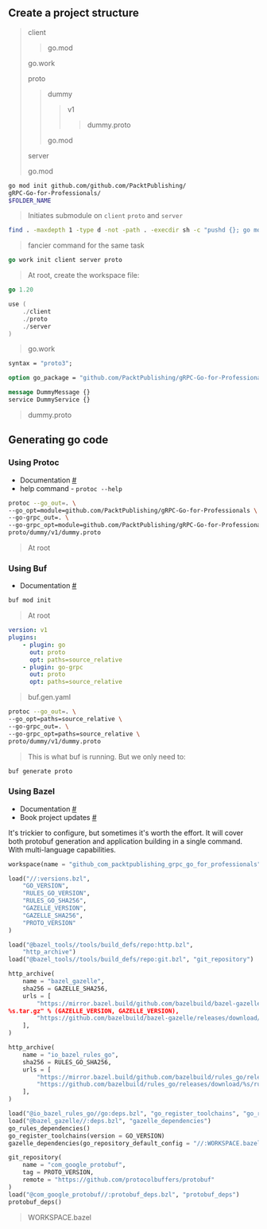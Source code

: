 ## Create a project structure

> client
>
> > go.mod
>
> go.work
>
> proto
>
> > dummy
> >
> > > v1
> > >
> > > > dummy.proto
> >
> > go.mod
>
> server
>
> go.mod



```bash
go mod init github.com/github.com/PacktPublishing/
gRPC-Go-for-Professionals/
$FOLDER_NAME
```

> Initiates submodule on `client` `proto` and `server`

```bash
find . -maxdepth 1 -type d -not -path . -execdir sh -c "pushd {}; go mod init 'github.com/PacktPublishing/gRPC-Go-for-Professionals/{}'; popd" ";"
```

> fancier command for the same task

```go
go work init client server proto
```

> At root, create the workspace file:

```go
go 1.20

use (
	./client
    ./proto
    ./server
)
```

> go.work



```protobuf
syntax = "proto3";

option go_package = "github.com/PacktPublishing/gRPC-Go-for-Professionals/proto/dummy/v1;"

message DummyMessage {}
service DummyService {}
```

> dummy.proto



## Generating go code

### Using Protoc

- Documentation [#](https://docs.buf.build/installation.)
- help command - `protoc --help`

```bash
protoc --go_out=. \
--go_opt=module=github.com/PacktPublishing/gRPC-Go-for-Professionals \
--go-grpc_out=. \
--go-grpc_opt=module=github.com/PacktPublishing/gRPC-Go-for-Professionals \
proto/dummy/v1/dummy.proto
```

> At root



### Using Buf

- Documentation [#](https://buf.build/docs/cli/quickstart/)

```bash
buf mod init
```

> At root



```yaml
version: v1
plugins:
	- plugin: go
	  out: proto
	  opt: paths=source_relative
	- plugin: go-grpc
	  out: proto
	  opt: paths=source_relative
```

> buf.gen.yaml

```bash
protoc --go_out=. \
--go_opt=paths=source_relative \
--go-grpc_out=. \
--go-grpc_opt=paths=source_relative \
proto/dummy/v1/dummy.proto
```

> This is what buf is running. But we only need to:

```bash
buf generate proto
```





### Using Bazel

- Documentation [#](https://bazel.build/reference/be/protocol-buffer)
- Book project updates [#](https://github.com/PacktPublishing/gRPC-Go-for-Professionals/tree/main/chapter4)

It's trickier to configure, but sometimes it's worth the effort. It will cover both protobuf generation and application building in a single command. With multi-language capabilities.

```python
workspace(name = "github_com_packtpublishing_grpc_go_for_professionals")

load("//:versions.bzl",
    "GO_VERSION",
    "RULES_GO_VERSION",
    "RULES_GO_SHA256",
    "GAZELLE_VERSION",
    "GAZELLE_SHA256",
    "PROTO_VERSION"
)

load("@bazel_tools//tools/build_defs/repo:http.bzl",
    "http_archive")
load("@bazel_tools//tools/build_defs/repo:git.bzl", "git_repository")

http_archive(
	name = "bazel_gazelle",
	sha256 = GAZELLE_SHA256,
	urls = [
		"https://mirror.bazel.build/github.com/bazelbuild/bazel-gazelle/releases/download/%s/bazel-gazelle-
%s.tar.gz" % (GAZELLE_VERSION, GAZELLE_VERSION),
		"https://github.com/bazelbuild/bazel-gazelle/releases/download/%s/bazel-gazelle-%s.tar.gz" % (GAZELLE_VERSION, GAZELLE_VERSION),
	],
)

http_archive(
	name = "io_bazel_rules_go",
	sha256 = RULES_GO_SHA256,
	urls = [
		"https://mirror.bazel.build/github.com/bazelbuild/rules_go/releases/download/%s/rules_go-%s.zip" % (RULES_GO_VERSION, RULES_GO_VERSION),
		"https://github.com/bazelbuild/rules_go/releases/download/%s/rules_go-%s.zip" % (RULES_GO_VERSION, RULES_GO_VERSION),
	],
)

load("@io_bazel_rules_go//go:deps.bzl", "go_register_toolchains", "go_rules_dependencies")
load("@bazel_gazelle//:deps.bzl", "gazelle_dependencies")
go_rules_dependencies()
go_register_toolchains(version = GO_VERSION)
gazelle_dependencies(go_repository_default_config = "//:WORKSPACE.bazel")

git_repository(
	name = "com_google_protobuf",
	tag = PROTO_VERSION,
	remote = "https://github.com/protocolbuffers/protobuf"
)
load("@com_google_protobuf//:protobuf_deps.bzl", "protobuf_deps")
protobuf_deps()
```

> WORKSPACE.bazel



